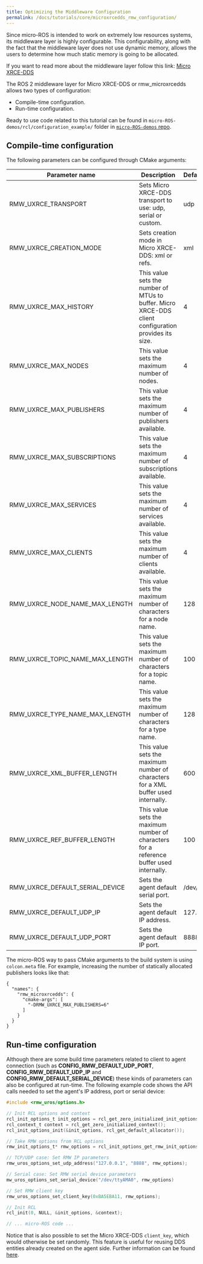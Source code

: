 ```yaml
---
title: Optimizing the Middleware Configuration
permalink: /docs/tutorials/core/microxrcedds_rmw_configuration/
---
```


Since micro-ROS is intended to work on extremely low resources systems, its middleware layer is highly configurable. This configurability, along with the fact that the middleware layer does not use dynamic memory, allows the users to determine how much static memory is going to be allocated.

If you want to read more about the middleware layer follow this link: [Micro XRCE-DDS](https://micro-xrce-dds.readthedocs.io/en/latest/)

The ROS 2 middleware layer for Micro XRCE-DDS or rmw_microxrcedds allows two types of configuration:
- Compile-time configuration.
- Run-time configuration.

Ready to use code related to this tutorial can be found in `micro-ROS-demos/rcl/configuration_example/` folder in [`micro-ROS-demos` repo](https://github.com/micro-ROS/micro-ROS-demos/tree/dashing/rcl/configuration_example).

## Compile-time configuration

The following parameters can be configured through CMake arguments:

<!-- TODO: Related errors (FAQ) -->

| Parameter name | Description |  Default value |
| - | - | - |
| RMW_UXRCE_TRANSPORT | Sets Micro XRCE-DDS transport to use: udp, serial or custom. | udp |
| RMW_UXRCE_CREATION_MODE | Sets creation mode in Micro XRCE-DDS: xml or refs. | xml |
| RMW_UXRCE_MAX_HISTORY | This value sets the number of MTUs to buffer. Micro XRCE-DDS client configuration provides its size. | 4 |
| RMW_UXRCE_MAX_NODES | This value sets the maximum number of nodes. | 4 |
| RMW_UXRCE_MAX_PUBLISHERS | This value sets the maximum number of publishers available. | 4 |
| RMW_UXRCE_MAX_SUBSCRIPTIONS | This value sets the maximum number of subscriptions available. | 4 |
| RMW_UXRCE_MAX_SERVICES | This value sets the maximum number of services available. | 4 |
| RMW_UXRCE_MAX_CLIENTS | This value sets the maximum number of clients available. | 4 |
| RMW_UXRCE_NODE_NAME_MAX_LENGTH | This value sets the maximum number of characters for a node name. | 128 |
| RMW_UXRCE_TOPIC_NAME_MAX_LENGTH | This value sets the maximum number of characters for a topic name. | 100 |
| RMW_UXRCE_TYPE_NAME_MAX_LENGTH | This value sets the maximum number of characters for a type name. | 128 |
| RMW_UXRCE_XML_BUFFER_LENGTH | This value sets the maximum number of characters for a XML buffer used internally. | 600 |
| RMW_UXRCE_REF_BUFFER_LENGTH | This value sets the maximum number of characters for a reference buffer used internally. | 100 |
| RMW_UXRCE_DEFAULT_SERIAL_DEVICE | Sets the agent default serial port. | /dev/ttyAMA0 |
| RMW_UXRCE_DEFAULT_UDP_IP | Sets the agent default IP address. | 127.0.0.1 |
| RMW_UXRCE_DEFAULT_UDP_PORT | Sets the agent default IP port. | 8888 |

The micro-ROS way to pass CMake arguments to the build system is using `colcon.meta` file. For example, increasing the number of statically allocated publishers looks like that:

```
{ 
  "names": {
    "rmw_microxrcedds": { 
      "cmake-args": [ 
        "-DRMW_UXRCE_MAX_PUBLISHERS=6" 
      ] 
    }
  }
}
```

## Run-time configuration

Although there are some build time parameters related to client to agent connection (such as **CONFIG_RMW_DEFAULT_UDP_PORT**, **CONFIG_RMW_DEFAULT_UDP_IP** and **CONFIG_RMW_DEFAULT_SERIAL_DEVICE**) these kinds of parameters can also be configured at run-time. The following example code shows the API calls needed to set the agent's IP address, port or serial device:

```c 
#include <rmw_uros/options.h>

// Init RCL options and context
rcl_init_options_t init_options = rcl_get_zero_initialized_init_options();
rcl_context_t context = rcl_get_zero_initialized_context();
rcl_init_options_init(&init_options, rcl_get_default_allocator());

// Take RMW options from RCL options
rmw_init_options_t* rmw_options = rcl_init_options_get_rmw_init_options(&init_options);

// TCP/UDP case: Set RMW IP parameters
rmw_uros_options_set_udp_address("127.0.0.1", "8888", rmw_options);

// Serial case: Set RMW serial device parameters
mw_uros_options_set_serial_device("/dev/ttyAMA0", rmw_options)

// Set RMW client key
rmw_uros_options_set_client_key(0xBA5EBA11, rmw_options);

// Init RCL
rcl_init(0, NULL, &init_options, &context);

// ... micro-ROS code ...
```

Notice that is also possible to set the Micro XRCE-DDS `client_key`, which would otherwise be set randomly. This feature is useful for reusing DDS entities already created on the agent side. Further information can be found [here](https://micro-xrce-dds.readthedocs.io/en/latest/deployment.html#configurate-the-publisher).
